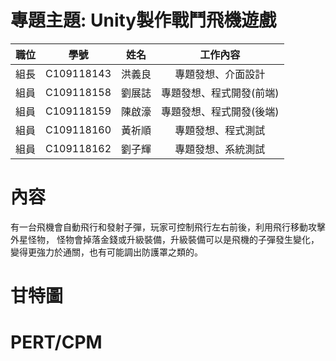 # 專題主題: Unity製作戰鬥飛機遊戲

|  職位  | 學號  | 姓名  | 工作內容 |
| :--------:  | :---------:  | :---------: | :---------: |
| 組長 | C109118143 | 洪義良 | 專題發想、介面設計 | 
| 組員 | C109118158 | 劉展誌 | 專題發想、程式開發(前端) |
| 組員 | C109118159 | 陳啟濠 | 專題發想、程式開發(後端) |
| 組員 | C109118160 | 黃祈順 | 專題發想、程式測試 |
| 組員 | C109118162 | 劉子輝 | 專題發想、系統測試 |

# 內容
有一台飛機會自動飛行和發射子彈，玩家可控制飛行左右前後，利用飛行移動攻擊外星怪物，
怪物會掉落金錢或升級裝備，升級裝備可以是飛機的子彈發生變化，變得更強力於通關，也有可能調出防護罩之類的。

# 甘特圖

# PERT/CPM

